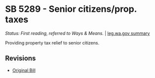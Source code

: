 # SB 5289 - Senior citizens/prop. taxes
*Status: First reading, referred to Ways & Means.* | [leg.wa.gov summary](https://app.leg.wa.gov/billsummary?BillNumber=5289&Year=2021)

Providing property tax relief to senior citizens.

## Revisions
* [Original Bill](1/)